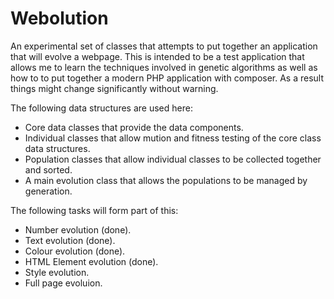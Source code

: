 Webolution
==========

An experimental set of classes that attempts to put together an application that will evolve a webpage. This is intended
to be a test application that allows me to learn the techniques involved in genetic algorithms as well as how to to
put together a modern PHP application with composer. As a result things might change significantly without warning.


The following data structures are used here:

- Core data classes that provide the data components.
- Individual classes that allow mution and fitness testing of the core class data structures.
- Population classes that allow individual classes to be collected together and sorted.
- A main evolution class that allows the populations to be managed by generation.

The following tasks will form part of this:

- Number evolution (done).
- Text evolution (done).
- Colour evolution (done).
- HTML Element evolution (done).
- Style evolution.
- Full page evoluion.